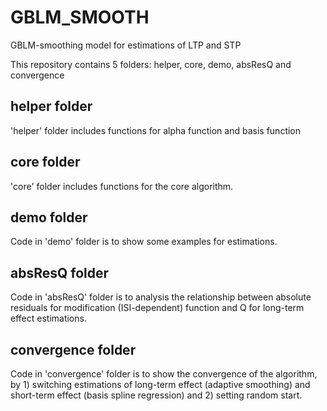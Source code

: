 # GBLM_SMOOTH
GBLM-smoothing model for estimations of LTP and STP

This repository contains 5 folders: helper, core, demo, absResQ and convergence

## helper folder
'helper' folder includes functions for alpha function and basis function

## core folder
'core' folder includes functions for the core algorithm.

## demo folder
Code in 'demo' folder is to show some examples for estimations. 

## absResQ folder
Code in 'absResQ' folder is to analysis the relationship between absolute residuals for modification (ISI-dependent) function and Q for long-term effect estimations. 
 
## convergence folder
Code in 'convergence' folder is to show the convergence of the algorithm, by 1) switching estimations of long-term effect (adaptive smoothing) and short-term effect (basis spline regression) and 2) setting random start.

